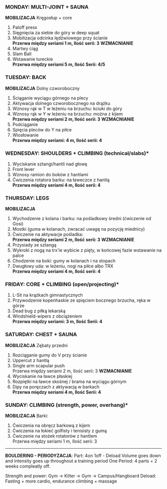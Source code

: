 ### MONDAY: MULTI-JOINT + SAUNA
**MOBILIZACJA** Kręgosłup + core
1. Paloff press
2. Sięgnięcia za siebie do góry w deep squat
3. Mobilizacja odcinka lędźwiowego przy ścianie    
**Przerwa między seriami 1 m, Ilość serii: 3**
**WZMACNIANIE**
4. Martwy ciąg
5. Slam Ball
6. Wstawanie tureckie   
**Przerwa między seriami 5 m, Ilość Serii: 4/5**

### TUESDAY: BACK
**MOBILIZACJA** Dolny czworoboczny
1. Ściąganie wyciągu górnego na plecy
2. Aktywacja dolnego czworobocznego na drążku
3. Wznosy rąk w T w leżeniu na brzuchu: kciuki do góry
4. Wznosy rąk w Y w leżeniu na brzuchu: można z kijem   
**Przerwa między seriami 2 m, Ilość serii: 3**
**WZMACNIANIE**
5. Podciąganie
6. Spięcia pleców do Y na piłce
7. Wiosłowanie    
**Przerwa między seriami: 4 m, Ilość serii: 4**

### WEDNESDAY: SHOULDERS + CLIMBING (technical/slabs)*
1. Wyciskanie sztangi/hantli nad głowę
2. Front lever
3. Wznosy ramion do boków z hantlami
4. Ćwiczenia rotatora barku: na ławeczce z hantlą   
   **Przerwa między seriami 4 m, Ilość serii: 4**

### THURSDAY: LEGS 
**MOBILIZACJA**
1. Wychodzenie z kolana i barku: na pośladkowy średni (ćwiczenie od Gosi)
2. Mostki (guma w kolanach, zwracać uwagę na pozycję miednicy)
3. Ćwiczenie na aktywacje pośladka:  
**Przerwa między seriami 2 m, Ilość serii: 3**
**WZMACNIANIE**
4. Przysiady ze sztangą
5. Wykroki z nogą na trx'ie wybicie z pięty, w końcowej fazie wstawanie na palce
6. Chodzenie na boki: gumy w kolanach i na stopach
7. Dwugłowy uda: w leżeniu, nogi na piłce albo TRX    
**Przerwa między seriami 4 m, Ilość serii: 4**

### FRIDAY: CORE + CLIMBING (open/projecting)*
1. L-Sit na krążkach gimnastycznych
2. Przywodzenie kopenhaskie ze spięciem bocznego brzucha, ręka w górze
3. Dead bug z piłką lekarską
4. Windshield-wipers z obciążeniem   
**Przerwa między seriami: 3 m, Ilość Serii: 4** 

### SATURDAY: CHEST + SAUNA
**MOBILIZACJA** Zębaty przedni
1. Rozciąganie gumy do V przy ścianie 
2. Uppercut z hantlą
3. Single arm scapular push   
Przerwa między seriami 2 m, Ilość serii: 3
**WZMACNIANIE**
4. Wyciskanie na ławce płaskiej
5. Rozpiętki na ławce skośnej / brama na wyciągu górnym
6. Dipy na poręczach z aktywacją w barkach    
**Przerwa między seriami 4 m, Ilość Serii: 4**

### SUNDAY: CLIMBING (strength, power, overhang)*
**MOBILIZACJA** Barki:
1. Ćwiczenia na obręcz barkową z kijem
2. Ćwiczenia na łokieć golfisty i tenisisty z gumą
3. Ćwiczenie na stożek rotatorów z hantlem   
Przerwa między seriami 1 m, Ilość serii: 3

----
**BOULDERING - PERIODYZACJA**:
Part: 4on 1off - Deload
Volume goes down and intensity goes up throughout a training period
One Period: 4 parts + 2 weeks compleatly off.

Strength and power: Gym -> Kilter -> Gym -> Campus/Hangboard
Deload: Fasting + more cardio, endurance climbing + massage




